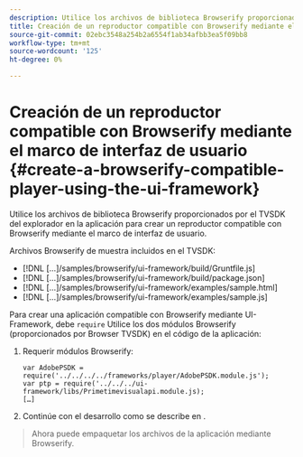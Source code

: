 ```yaml
---
description: Utilice los archivos de biblioteca Browserify proporcionados por el TVSDK del explorador en la aplicación para crear un reproductor compatible con Browserify mediante el marco de interfaz de usuario.
title: Creación de un reproductor compatible con Browserify mediante el marco de interfaz de usuario
source-git-commit: 02ebc3548a254b2a6554f1ab34afbb3ea5f09bb8
workflow-type: tm+mt
source-wordcount: '125'
ht-degree: 0%

---
```


# Creación de un reproductor compatible con Browserify mediante el marco de interfaz de usuario {#create-a-browserify-compatible-player-using-the-ui-framework}

Utilice los archivos de biblioteca Browserify proporcionados por el TVSDK del explorador en la aplicación para crear un reproductor compatible con Browserify mediante el marco de interfaz de usuario.

Archivos Browserify de muestra incluidos en el TVSDK:

* [!DNL [...]/samples/browserify/ui-framework/build/Gruntfile.js]
* [!DNL [...]/samples/browserify/ui-framework/build/package.json]
* [!DNL [...]/samples/browserify/ui-framework/examples/sample.html]
* [!DNL [...]/samples/browserify/ui-framework/examples/sample.js]

Para crear una aplicación compatible con Browserify mediante UI-Framework, debe `require` Utilice los dos módulos Browserify (proporcionados por Browser TVSDK) en el código de la aplicación:

1. Requerir módulos Browserify:

   ```
   var AdobePSDK = require('../../../../frameworks/player/AdobePSDK.module.js');  
   var ptp = require('../../../ui-framework/libs/Primetimevisualapi.module.js);  
   […]
   ```

1. Continúe con el desarrollo como se describe en [](../../../browser-tvsdk-2.4/getting-started/c-psdk-browser-tvsdk-2.4-create-a-basic-player/t-psdk-browser-tvsdk-2.4-create-basic-player-uif.md).
>Ahora puede empaquetar los archivos de la aplicación mediante Browserify.
